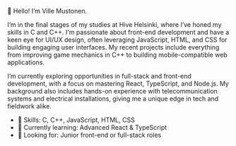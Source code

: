 👋 Hello! I’m Ville Mustonen.

I’m in the final stages of my studies at Hive Helsinki, where I’ve honed my skills in C and C++. I'm passionate about front-end development and have a keen eye for UI/UX design, often leveraging JavaScript, HTML, and CSS for building engaging user interfaces. My recent projects include everything from improving game mechanics in C++ to building mobile-compatible web applications.

I’m currently exploring opportunities in full-stack and front-end development, with a focus on mastering React, TypeScript, and Node.js. My background also includes hands-on experience with telecommunication systems and electrical installations, giving me a unique edge in tech and fieldwork alike.

- 🚀 Skills: C, C++, JavaScript, HTML, CSS
- 🌱 Currently learning: Advanced React & TypeScript
- 💼 Looking for: Junior front-end or full-stack roles



<!--
**vmustone/vmustone** is a ✨ _special_ ✨ repository because its `README.md` (this file) appears on your GitHub profile.

Here are some ideas to get you started:

- 🔭 I’m currently working on ...
- 🌱 I’m currently learning ...
- 👯 I’m looking to collaborate on ...
- 🤔 I’m looking for help with ...
- 💬 Ask me about ...
- 📫 How to reach me: ...
- 😄 Pronouns: ...
- ⚡ Fun fact: ...
-->
